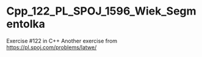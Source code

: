 # Cpp_122_PL_SPOJ_1596_Wiek_Segmentolka
Exercise #122 in C++
Another exercise from https://pl.spoj.com/problems/latwe/
